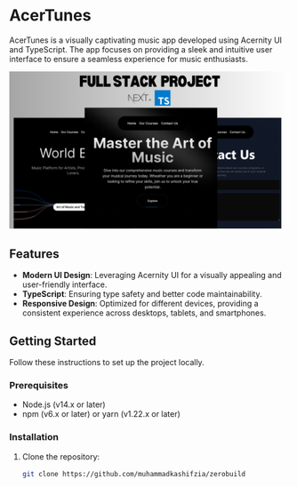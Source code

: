 # AcerTunes

AcerTunes is a visually captivating music app developed using Acernity UI and TypeScript. The app focuses on providing a sleek and intuitive user interface to ensure a seamless experience for music enthusiasts.

![Picture](acertune.png)

## Features

- **Modern UI Design**: Leveraging Acernity UI for a visually appealing and user-friendly interface.
- **TypeScript**: Ensuring type safety and better code maintainability.
- **Responsive Design**: Optimized for different devices, providing a consistent experience across desktops, tablets, and smartphones.

## Getting Started

Follow these instructions to set up the project locally.

### Prerequisites

- Node.js (v14.x or later)
- npm (v6.x or later) or yarn (v1.22.x or later)

### Installation

1. Clone the repository:
   ```bash
   git clone https://github.com/muhammadkashifzia/zerobuild
  
   ```
